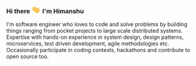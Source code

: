 ### Hi there <img src="https://github.com/hkm007/hkm007/blob/master/Assets/Hi.gif" height ="20px"  width="25px"> I'm Himanshu

I'm software engineer who loves to code and solve problems by building things ranging from pocket projects to large scale distributed systems. Expertise with hands-on experience in system design, design patterns, microservices, test driven development, agile methodologies etc. Occasionally participate in coding contests, hackathons and contribute to open source too.
